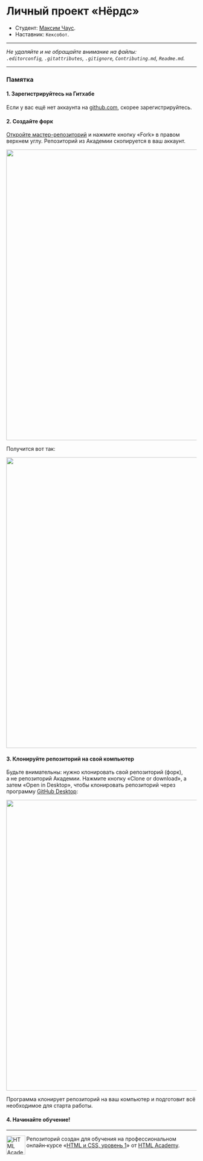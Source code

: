 # Личный проект «Нёрдс»* Студент: [Максим Чаус](https://up.htmlacademy.ru/htmlcss/27/user/837717).* Наставник: `Кексобот`.---_Не удаляйте и не обращайте внимание на файлы:_<br>_`.editorconfig`, `.gitattributes`, `.gitignore`, `Contributing.md`, `Readme.md`._---### Памятка#### 1. Зарегистрируйтесь на ГитхабеЕсли у вас ещё нет аккаунта на [github.com](https://github.com/join), скорее зарегистрируйтесь.#### 2. Создайте форк[Откройте мастер-репозиторий](https://github.com/htmlacademy-htmlcss/837717-nerds-27) и нажмите кнопку «Fork» в правом верхнем углу. Репозиторий из Академии скопируется в ваш аккаунт.<img width="769" alt="" src="https://user-images.githubusercontent.com/10909/29037924-52d1116c-7bae-11e7-9578-341106737d80.jpg">Получится вот так:<img width="769" alt="" src="https://user-images.githubusercontent.com/10909/29037925-53c705e0-7bae-11e7-8a3f-bad04e33575e.jpg">#### 3. Клонируйте репозиторий на свой компьютерБудьте внимательны: нужно клонировать свой репозиторий (форк), а не репозиторий Академии. Нажмите кнопку «Clone or download», а затем «Open in Desktop», чтобы клонировать репозиторий через программу [GitHub Desktop](https://desktop.github.com):<img width="769" alt="" src="https://user-images.githubusercontent.com/10909/29037927-54ea5116-7bae-11e7-9595-f450cdea1e1c.jpg">Программа клонирует репозиторий на ваш компьютер и подготовит всё необходимое для старта работы.#### 4. Начинайте обучение!---<a href="https://htmlacademy.ru/intensive/htmlcss"><img align="left" width="50" height="50" alt="HTML Academy" src="https://up.htmlacademy.ru/static/img/intensive/htmlcss/logo-for-github-2.png"></a>Репозиторий создан для обучения на профессиональном онлайн‑курсе «[HTML и CSS, уровень 1](https://htmlacademy.ru/intensive/htmlcss)» от [HTML Academy](https://htmlacademy.ru).